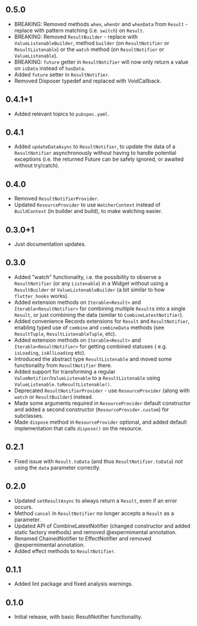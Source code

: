 ## 0.5.0

* BREAKING: Removed methods `when`, `whenOr` and `whenData` from `Result` - replace with pattern matching (i.e. 
  `switch`) on `Result`.
* BREAKING: Removed `ResultBuilder` - replace with `ValueListenableBuilder`, method `builder` (on `ResultNotifier` or 
  `ResultListenable`) or the `watch` method (on `ResultNotifier` or `ValueListenable`).
* BREAKING: `future` getter in `ResultNotifier` will now only return a value on `isData` instead of `hasData`.
* Added `future` setter in `ResultNotifier`.
* Removed Disposer typedef and replaced with VoidCallback. 

## 0.4.1+1

* Added relevant topics to `pubspec.yaml`.

## 0.4.1

* Added `updateDataAsync` to `ResultNotifier`, to update the data of a `ResultNotifier` asynchronously without having
  to handle potential exceptions (i.e. the returned Future can be safely ignored, or awaited without try/catch).

## 0.4.0

* Removed `ResultNotifierProvider`.
* Updated `ResourceProvider` to use `WatcherContext` instead of `BuildContext` (in builder and build), to make watching
  easier.

## 0.3.0+1

* Just documentation updates.

## 0.3.0

* Added "watch" functionality, i.e. the possibility to observe a `ResultNotifier` (or any `Listenable`) in a Widget
  without using a `ResultBuilder` or `ValueListenableBuilder` (a bit similar to how `flutter_hooks` works).
* Added extension methods on `Iterable<Result>` and `Iterable<ResultNotifier>` for combining multiple `Result`s into a
  single `Result`, or just combining the data (similar to `CombineLatestNotifier`).
* Added convenience Records extensions for `Result` and `ResultNotifier`, enabling typed use of `combine` and
  `combineData` methods (see `ResultTuple`, `ResultListenableTuple`, etc).
* Added extension methods on `Iterable<Result>` and `Iterable<ResultNotifier>` for getting combined statuses (
  e.g. `isLoading`, `isAllLoading` etc).
* Introduced the abstract type `ResultListenable` and moved some functionality from `ResultNotifier` there.
* Added support for transforming a regular `ValueNotifier`/`ValueListenable` to a `ResultListenable` using
  `ValueListenable.toResultListenable()`.
* Deprecated `ResultNotifierProvider` - use `ResourceProvider` (along with `watch` or `ResultBuilder`) instead.
* Made some arguments required in `ResourceProvider` default constructor and added a second constructor
  (`ResourceProvider.custom`) for subclasses.
* Made `dispose` method in `ResourceProvider` optional, and added default implementation that calls `dispose()` on the
  resource.

## 0.2.1

* Fixed issue with `Result.toData` (and thus `ResultNotifier.toData`) not using the `data` parameter correctly.

## 0.2.0

* Updated `setResultAsync` to always return a `Result`, even if an error occurs.
* Method `cancel` in `ResultNotifier` no longer accepts a `Result` as a parameter.
* Updated API of CombineLatestNotifier (changed constructor and added static factory methods) and removed @expermimental
  annotation.
* Renamed ChainedNotifier to EffectNotifier and removed @expermimental annotation.
* Added effect methods to `ResultNotifier`.

## 0.1.1

* Added lint package and fixed analysis warnings.

## 0.1.0

* Initial release, with basic ResultNotifier functionality.
